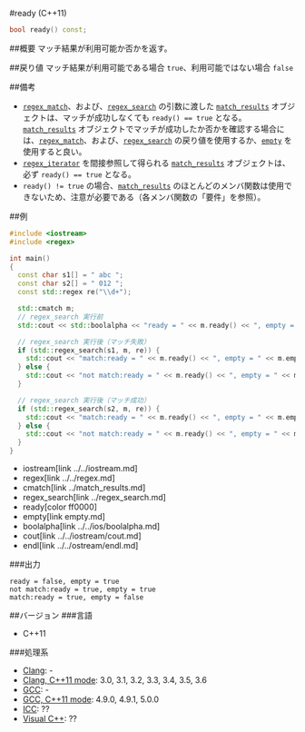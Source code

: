#ready (C++11)
```cpp
bool ready() const;
```

##概要
マッチ結果が利用可能か否かを返す。


##戻り値
マッチ結果が利用可能である場合 `true`、利用可能ではない場合 `false`


##備考
- [`regex_match`](../regex_match.md)、および、[`regex_search`](../regex_search.md) の引数に渡した [`match_results`](../match_results.md) オブジェクトは、マッチが成功しなくても `ready() == true` となる。  
	[`match_results`](../match_results.md) オブジェクトでマッチが成功したか否かを確認する場合には、[`regex_match`](../regex_match.md)、および、[`regex_search`](../regex_search.md) の戻り値を使用するか、[`empty`](empty.md) を使用すると良い。
- [`regex_iterator`](../regex_iterator.md) を間接参照して得られる [`match_results`](../match_results.md) オブジェクトは、必ず `ready() == true` となる。
- `ready() != true` の場合、[`match_results`](../match_results.md) のほとんどのメンバ関数は使用できないため、注意が必要である（各メンバ関数の「要件」を参照）。


##例
```cpp
#include <iostream>
#include <regex>

int main()
{
  const char s1[] = " abc ";
  const char s2[] = " 012 ";
  const std::regex re("\\d+");

  std::cmatch m;
  // regex_search 実行前
  std::cout << std::boolalpha << "ready = " << m.ready() << ", empty = " << m.empty() << std::endl;

  // regex_search 実行後（マッチ失敗）
  if (std::regex_search(s1, m, re)) {
    std::cout << "match:ready = " << m.ready() << ", empty = " << m.empty() << std::endl;
  } else {
    std::cout << "not match:ready = " << m.ready() << ", empty = " << m.empty() << std::endl;
  }

  // regex_search 実行後（マッチ成功）
  if (std::regex_search(s2, m, re)) {
    std::cout << "match:ready = " << m.ready() << ", empty = " << m.empty() << std::endl;
  } else {
    std::cout << "not match:ready = " << m.ready() << ", empty = " << m.empty() << std::endl;
  }
}
```
* iostream[link ../../iostream.md]
* regex[link ../../regex.md]
* cmatch[link ../match_results.md]
* regex_search[link ../regex_search.md]
* ready[color ff0000]
* empty[link empty.md]
* boolalpha[link ../../ios/boolalpha.md]
* cout[link ../../iostream/cout.md]
* endl[link ../../ostream/endl.md]

###出力
```
ready = false, empty = true
not match:ready = true, empty = true
match:ready = true, empty = false
```


##バージョン
###言語
- C++11

###処理系
- [Clang](/implementation.md#clang): -
- [Clang, C++11 mode](/implementation.md#clang): 3.0, 3.1, 3.2, 3.3, 3.4, 3.5, 3.6
- [GCC](/implementation.md#gcc): -
- [GCC, C++11 mode](/implementation.md#gcc): 4.9.0, 4.9.1, 5.0.0
- [ICC](/implementation.md#icc): ??
- [Visual C++](/implementation.md#visual_cpp): ??
